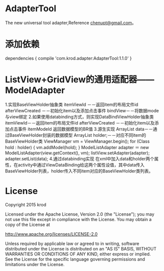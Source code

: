 # AdapterTool
The new universal tool adapter,Reference chenupt@gmail.com。
# 添加依赖
dependencies {
    compile 'com.krod.adapter:AdapterTool:1.1.0'
}  

# ListView+GridView的通用适配器——ModelAdapter
  1.实现BaseViewHolder抽象类
      itemViewId －－返回item的布局文件id
      afterViewCreated －－初始化item以及添加点击事件
      bindView－－将数据mode与view绑定
  2.如果使用databinding方式，则实现DataBindViewHolder抽象类
      itemViewId－－返回item的布局文件id
      afterViewCreated －－初始化item以及添加点击事件
      itemModeId 返回数据模型的BR值
  3.源生实现
      ArrayList<BaseViewHolder> data－－通过BaseViewHolder封装的数据模型
      ArrayList<Class> holder;－－对应不同item的BaseViewHolder类
      ViewManager vm = ViewManager.begin();
            for (Class hold : holder) {
                vm.addModel(hold);
            }
      ModelListAdapter adapter ＝ new ModelListAdapter(view.getContext(), vm);
      listView.setAdapter(adapter);
      adapter.setList(data);
  4.通过databinding实现
      在xml中加入data和holder两个属性，在activity中通过ViewDataBinding给这两个属性设值，其中data传入BaseViewHolder列表，holder传入不同item对应的BaseViewHolder类列表。
      <layout xmlns:android="http://schemas.android.com/apk/res/android"
      xmlns:app="http://schemas.android.com/apk/res-auto">
      <data>
        <import type="com.databinding.kswording.myapplication.listview.ListViewActivity" />
        <import type="java.util.ArrayList" />
        <variable name="holdelist" type="ArrayList" />
        <variable name="datalist" type="ArrayList" />
      </data>
      <LinearLayout
        android:layout_width="match_parent"
        android:layout_height="match_parent"
        android:orientation="vertical">
        <ListView
            android:id="@+id/listview"
            android:layout_width="match_parent"
            android:layout_height="match_parent"
            android:cacheColorHint="@android:color/transparent"
            android:listSelector="@android:color/transparent"
            android:divider="@null"
            android:dividerHeight="0.0dp"
            app:data="@{datalist}"
            app:holder="@{holdelist}"
            ></ListView>
      </LinearLayout>
      </layout>

# License

Copyright 2015 krod

Licensed under the Apache License, Version 2.0 (the "License");
you may not use this file except in compliance with the License.
You may obtain a copy of the License at

   http://www.apache.org/licenses/LICENSE-2.0

Unless required by applicable law or agreed to in writing, software
distributed under the License is distributed on an "AS IS" BASIS,
WITHOUT WARRANTIES OR CONDITIONS OF ANY KIND, either express or implied.
See the License for the specific language governing permissions and
limitations under the License.
